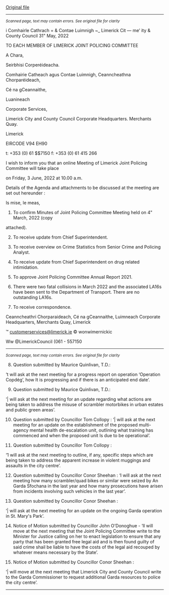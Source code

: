 [Original file](https://www.limerick.ie/sites/default/files/media/documents/2022-11/Agenda%20JPC%20Meeting%203rd%20June%2C%202022.pdf)

---
*<small>Scanned page, text may contain errors. See original file for clarity</small>*  

i Comhairle Cathrach
= & Contae Luimnigh
~_ Limerick Cit
— me’ ity
& County Council
31" May, 2022

TO EACH MEMBER OF LIMERICK JOINT POLICING COMMITTEE

A Chara,

Seirbhisi Corperéideacha.

Comhairie Catheach agus Contae Luimnigh,
Ceanncheathna Chorparéideach,

Cé na gCeannaithe,

Luanineach

Corporate Services,

Limerick City and County Council
Corporate Headquarters.
Merchants Quay.

Limerick

EIRCODE V94 EH90

t: +353 (0) 61 $$7150
f: +353 (0) 61 415 266

I wish to inform you that an online Meeting of Limerick Joint Policing Committee will take place

on Friday, 3 June, 2022 at 10.00 a.m.

Details of the Agenda and attachments to be discussed at the meeting are set out hereunder :

Is mise, le meas,

1. To confirm Minutes of Joint Policing Committee Meeting held on 4" March, 2022 (copy

attached).

2. To receive update from Chief Superintendent.

3. To receive overview on Crime Statistics from Senior Crime and Policing Analyst.

4. To receive update from Chief Superintendent on drug related intimidation.

5. To approve Joint Policing Committee Annual Report 2021.

6. There were two fatal collisions in March 2022 and the associated LA16s have been sent to
the Department of Transport. There are no outstanding LA16s.

7. To receive correspondence.

Ceanncheathri Chorparaideach, Cé na gCeannaithe, Luimneach
Corporate Headquarters, Merchants Quay, Limerick

™ customerservices@limerick.ie
© wonwimernickic

Ww @LimerickCouncil
(061 - 557150


---
*<small>Scanned page, text may contain errors. See original file for clarity</small>*  

8. Question submitted by Maurice Quinlivan, T.D.:

‘t will ask at the next meeting for a progress report on operation ‘Operation Copdég’, how It is
progressing and if there is an anticipated end date’.

9. Question submitted by Maurice Quinlivan, T.D.:

‘| will ask at the next meeting for an update regarding what actions are being taken to
address the misuse of scrambler motorbikes in urban estates and public green areas’.

10. Question submitted by Councillor Tom Collopy :
‘| will ask at the next meeting for an update on the establishment of the proposed multi-
agency mental health de-escalation unit, outlining what training has commenced and when
the proposed unit Is due to be operational’.

11. Question submitted by Councillor Tom Collopy :

‘1 will ask at the next meeting to outline, if any, specific steps which are being taken to
address the apparent increase in violent muggings and assaults in the city centre’.

12. Question submitted by Councillor Conor Sheehan :
‘I will ask at the next meeting how many scrambler/quad bikes or similar were seized by An
Garda Sfochana in the last year and how many prosecutions have arisen from incidents
involving such vehicles in the last year’.

13. Question submitted by Councillor Conor Sheehan :

‘| will ask at the next meeting for an update on the ongoing Garda operation in St. Mary's
Park’.

14. Notice of Motion submitted by Councillor John O'Donoghue -
‘Il will move at the next meeting that the Joint Policing Committee write to the Minister for
Justice calling on her to enact legislation to ensure that any party that has been granted free
legal aid and is then found guilty of said crime shail be liable to have the costs of the legal aid
recouped by whatever means necessary by the State’.

15. Notice of Motion submitted by Councillor Conor Sheehan :

‘| will move at the next meeting that Limerick City and County Council write to the Garda
Commissioner to request additional Garda resources to police the city centre’.


---
